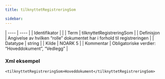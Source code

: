 ```yaml
---
title: tilknyttetRegistreringSom

sidebar:
---
```


| ---- | ---- |
| Identifikator |  |
| Term | tilknyttetRegistreringSom |
| Definisjon | Angivelse av hvilken “rolle” dokumentet har i forhold til registreringen |
| Datatype | string |
| Kilde | NOARK 5 |
| Kommentar | Obligatoriske verdier:	“Hoveddokument”, “Vedlegg” | 

### Xml eksempel

```
<tilknyttetRegistreringSom>Hoveddokument</tilknyttetRegistreringSom>
```


